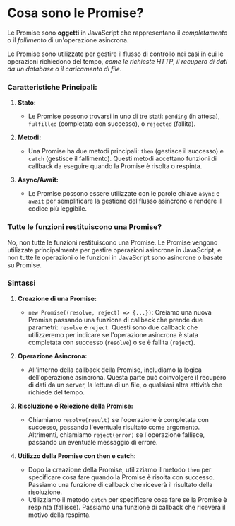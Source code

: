 
# Cosa sono le Promise?

Le Promise sono **oggetti** in JavaScript che rappresentano il *completamento* o il *fallimento* di un'operazione asincrona. 

Le Promise sono utilizzate per gestire il flusso di controllo nei casi in cui le operazioni richiedono del tempo, *come le richieste HTTP*, *il recupero di dati da un database o il caricamento di file*.

### Caratteristiche Principali:

1.  **Stato:**
    
    -   Le Promise possono trovarsi in uno di tre stati: `pending` (in attesa), `fulfilled` (completata con successo), o `rejected` (fallita).
2.  **Metodi:**
    
    -   Una Promise ha due metodi principali: `then` (gestisce il successo) e `catch` (gestisce il fallimento). Questi metodi accettano funzioni di callback da eseguire quando la Promise è risolta o respinta.
3.  **Async/Await:**
    
    -   Le Promise possono essere utilizzate con le parole chiave `async` e `await` per semplificare la gestione del flusso asincrono e rendere il codice più leggibile.


### Tutte le funzioni restituiscono una Promise? 
No, non tutte le funzioni restituiscono una Promise. Le Promise vengono utilizzate principalmente per gestire operazioni asincrone in JavaScript, e non tutte le operazioni o le funzioni in JavaScript sono asincrone o basate su Promise.

### Sintassi
1.  **Creazione di una Promise:**
    
    -   `new Promise((resolve, reject) => {...})`: Creiamo una nuova Promise passando una funzione di callback che prende due parametri: `resolve` e `reject`. Questi sono due callback che utilizzeremo per indicare se l'operazione asincrona è stata completata con successo (`resolve`) o se è fallita (`reject`).
2.  **Operazione Asincrona:**
    
    -   All'interno della callback della Promise, includiamo la logica dell'operazione asincrona. Questa parte può coinvolgere il recupero di dati da un server, la lettura di un file, o qualsiasi altra attività che richiede del tempo.
3.  **Risoluzione o Reiezione della Promise:**
    
    -   Chiamiamo `resolve(result)` se l'operazione è completata con successo, passando l'eventuale risultato come argomento. Altrimenti, chiamiamo `reject(error)` se l'operazione fallisce, passando un eventuale messaggio di errore.
4.  **Utilizzo della Promise con then e catch:**
    
    -   Dopo la creazione della Promise, utilizziamo il metodo `then` per specificare cosa fare quando la Promise è risolta con successo. Passiamo una funzione di callback che riceverà il risultato della risoluzione.
    -   Utilizziamo il metodo `catch` per specificare cosa fare se la Promise è respinta (fallisce). Passiamo una funzione di callback che riceverà il motivo della respinta.


